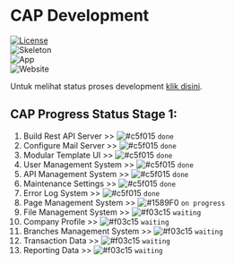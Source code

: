 CAP Development
=======
[![License](https://img.shields.io/badge/license-MIT-blue.svg)](https://github.com/aalfiann/cap-dev-repo/blob/master/license.md)<br>
![Skeleton](https://img.shields.io/badge/skeleton-100%25-green.svg)<br>
![App](https://img.shields.io/badge/app-50%25-red.svg)<br>
![Website](https://img.shields.io/badge/website-10%25-red.svg)<br>

Untuk melihat status proses development [klik disini](https://github.com/aalfiann/cap-dev-repo/commits/master).<br>

CAP Progress Status Stage 1:
---------------
1. Build Rest API Server >> ![#c5f015](https://placehold.it/15/c5f015/000000?text=+) `done`
2. Configure Mail Server >> ![#c5f015](https://placehold.it/15/c5f015/000000?text=+) `done`
3. Modular Template UI >> ![#c5f015](https://placehold.it/15/c5f015/000000?text=+) `done`
4. User Management System >> ![#c5f015](https://placehold.it/15/c5f015/000000?text=+) `done`
5. API Management System >> ![#c5f015](https://placehold.it/15/c5f015/000000?text=+) `done`
6. Maintenance Settings >> ![#c5f015](https://placehold.it/15/c5f015/000000?text=+) `done`
7. Error Log System >> ![#c5f015](https://placehold.it/15/c5f015/000000?text=+) `done`
8. Page Management System >> ![#1589F0](https://placehold.it/15/1589F0/000000?text=+) `on progress`
9. File Management System >> ![#f03c15](https://placehold.it/15/f03c15/000000?text=+) `waiting`
10. Company Profile >> ![#f03c15](https://placehold.it/15/f03c15/000000?text=+) `waiting`
11. Branches Management System >> ![#f03c15](https://placehold.it/15/f03c15/000000?text=+) `waiting`
12. Transaction Data >> ![#f03c15](https://placehold.it/15/f03c15/000000?text=+) `waiting`
13. Reporting Data >> ![#f03c15](https://placehold.it/15/f03c15/000000?text=+) `waiting`